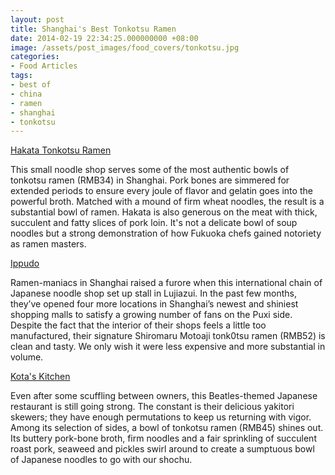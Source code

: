 ```yaml
---
layout: post
title: Shanghai's Best Tonkotsu Ramen
date: 2014-02-19 22:34:25.000000000 +08:00
image: /assets/post_images/food_covers/tonkotsu.jpg
categories:
- Food Articles
tags:
- best of
- china
- ramen
- shanghai
- tonkotsu
---
```

<a href="http://www.cityweekend.com.cn/shanghai/listings/restaurants/japanese/has/hakata-tonkotsu-ramen/" target="_blank">Hakata Tonkotsu Ramen</a><br />

This small noodle shop serves some of the most authentic bowls of tonkotsu ramen (RMB34) in Shanghai. Pork bones are simmered for extended periods to ensure every joule of flavor and gelatin goes into the powerful broth. Matched with a mound of firm wheat noodles, the result is a substantial bowl of ramen. Hakata is also generous on the meat with thick, succulent and fatty slices of pork loin. It's not a delicate bowl of soup noodles but a strong demonstration of how Fukuoka chefs gained notoriety as ramen masters.

<a href="http://www.cityweekend.com.cn/shanghai/listings/restaurants/japanese/has/ippudo-iapm-store/" target="_blank">Ippudo</a><br />

Ramen-maniacs in Shanghai raised a furore when this international chain of Japanese noodle shop set up stall in Lujiazui. In the past few months, they’ve opened four more locations in Shanghai’s newest and shiniest shopping malls to satisfy a growing number of fans on the Puxi side. Despite the fact that the interior of their shops feels a little too manufactured, their signature Shiromaru Motoaji tonk0tsu ramen (RMB52) is clean and tasty. We only wish it were less expensive and more substantial in volume.

<a href="http://www.cityweekend.com.cn/shanghai/listings/restaurants/japanese/has/huaihai-zhong-lu/" 
target="_blank">Kota's Kitchen</a><br />

Even after some scuffling between owners, this Beatles-themed Japanese restaurant is still going strong. The constant is their delicious yakitori skewers; they have enough permutations to keep us returning with vigor. Among its selection of sides, a bowl of tonkotsu ramen (RMB45) shines out. Its buttery pork-bone broth, firm noodles and a fair sprinkling of succulent roast pork, seaweed and pickles swirl around to create a sumptuous bowl of Japanese noodles to go with our shochu.
